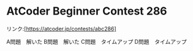 # AtCoder Beginner Contest 286

リンク:[https://atcoder.jp/contests/abc286]

A問題　解いた
B問題　解いた
C問題　タイムアップ
D問題　タイムアップ
